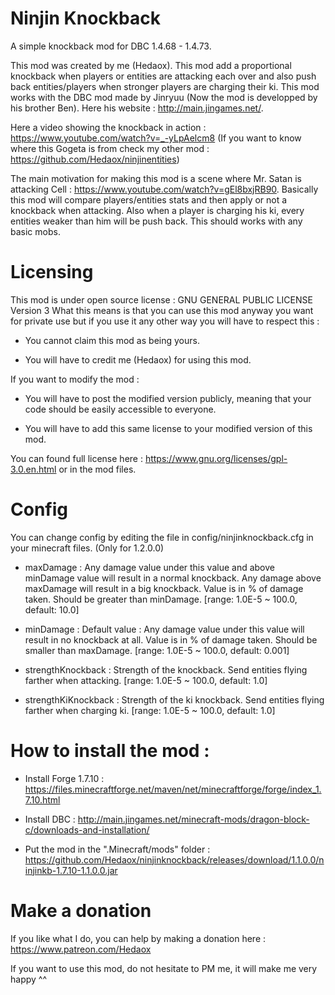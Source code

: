 # Ninjin Knockback

A simple knockback mod for DBC 1.4.68 - 1.4.73.

This mod was created by me (Hedaox). This mod add a proportional knockback when players or entities are attacking each over and also push back entities/players when stronger players are charging their ki. This mod works with the DBC mod made by Jinryuu (Now the mod is developped by his brother Ben). Here his website : http://main.jingames.net/.

Here a video showing the knockback in action : https://www.youtube.com/watch?v=_-yLpAelcm8
(If you want to know where this Gogeta is from check my other mod : https://github.com/Hedaox/ninjinentities)

The main motivation for making this mod is a scene where Mr. Satan is attacking Cell : https://www.youtube.com/watch?v=gEl8bxjRB90. Basically this mod will compare players/entities stats and then apply or not a knockback when attacking. Also when a player is charging his ki, every entities weaker than him will be push back. This should works with any basic mobs.

# Licensing

This mod is under open source license : GNU GENERAL PUBLIC LICENSE Version 3 What this means is that you can use this mod anyway you want for private use but if you use it any other way you will have to respect this :

  - You cannot claim this mod as being yours.
  
  - You will have to credit me (Hedaox) for using this mod.

If you want to modify the mod :

  - You will have to post the modified version publicly, meaning that your code should be easily accessible to everyone.
  
  - You will have to add this same license to your modified version of this mod.

You can found full license here : https://www.gnu.org/licenses/gpl-3.0.en.html or in the mod files.

# Config

You can change config by editing the file in config/ninjinknockback.cfg in your minecraft files. (Only for 1.2.0.0)

- maxDamage : Any damage value under this value and above minDamage value will result in a normal knockback. Any damage above maxDamage will result in a big knockback. Value is in % of damage taken. Should be greater than minDamage. [range: 1.0E-5 ~ 100.0, default: 10.0]

- minDamage : Default value : Any damage value under this value will result in no knockback at all. Value is in % of damage taken. Should be smaller than maxDamage. [range: 1.0E-5 ~ 100.0, default: 0.001]

- strengthKnockback : Strength of the knockback. Send entities flying farther when attacking. [range: 1.0E-5 ~ 100.0, default: 1.0]

- strengthKiKnockback : Strength of the ki knockback. Send entities flying farther when charging ki. [range: 1.0E-5 ~ 100.0, default: 1.0]

# How to install the mod :

  - Install Forge 1.7.10 : https://files.minecraftforge.net/maven/net/minecraftforge/forge/index_1.7.10.html
  
  - Install DBC : http://main.jingames.net/minecraft-mods/dragon-block-c/downloads-and-installation/ 
  
  - Put the mod in the ".Minecraft/mods" folder : https://github.com/Hedaox/ninjinknockback/releases/download/1.1.0.0/ninjinkb-1.7.10-1.1.0.0.jar

# Make a donation

If you like what I do, you can help by making a donation here : https://www.patreon.com/Hedaox

If you want to use this mod, do not hesitate to PM me, it will make me very happy ^^
